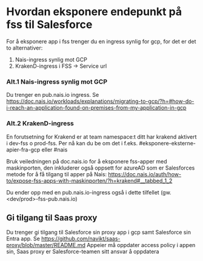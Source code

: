 # Hvordan eksponere endepunkt på fss til Salesforce

For å eksponere app i fss trenger du en ingress synlig for gcp, for det er det to alternativer:
1. Nais-ingress synlig mot GCP
2. KrakenD-ingress i FSS -> Service url

### Alt.1 Nais-ingress synlig mot GCP

Du trenger en pub.nais.io ingress. Se
https://doc.nais.io/workloads/explanations/migrating-to-gcp/?h=#how-do-i-reach-an-application-found-on-premises-from-my-application-in-gcp

### Alt.2 KrakenD-ingress

En forutsetning for Krakend er at team namespace:t ditt har krakend aktivert i dev-fss o prod-fss. 
Per nå kan du be om det i f.eks. #eksponere-eksterne-apier-fra-gcp eller #nais

Bruk veiledningen på doc.nais.io for å eksponere fss-apper med maskinporten, den inkluderer også oppsett for azureAD som er Salesforces metode for å få tilgang til apper på Nais:
https://doc.nais.io/auth/how-to/expose-fss-apps-with-maskinporten/?h=krakend#__tabbed_1_2

Du ender opp med en pub.nais.io-ingress også i dette tilfellet (gw.<dev/prod>-fss-pub.nais.io)

## Gi tilgang til Saas proxy

Du trenger gi tilgang til Salesforce sin proxy app i gcp samt Salesforce sin Entra app.
Se https://github.com/navikt/saas-proxy/blob/master/README.md
Appeier må oppdater access policy i appen sin, Saas proxy er Salesforce-teamen sitt ansvar å oppdatera
